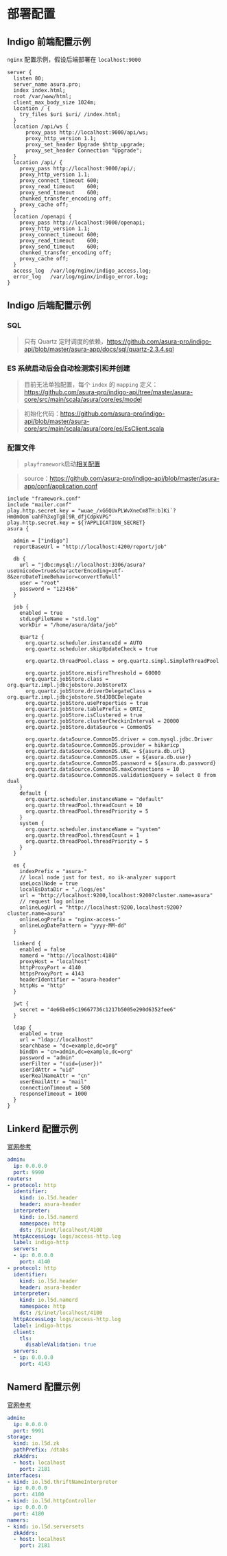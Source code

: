 # 部署配置

## Indigo 前端配置示例

`nginx` 配置示例，假设后端部署在 `localhost:9000`

```nginx
server {
  listen 80;
  server_name asura.pro;
  index index.html;
  root /var/www/html;
  client_max_body_size 1024m;
  location / {
    try_files $uri $uri/ /index.html;
  }
  location /api/ws {
      proxy_pass http://localhost:9000/api/ws;
      proxy_http_version 1.1;
      proxy_set_header Upgrade $http_upgrade;
      proxy_set_header Connection "Upgrade";
  }
  location /api/ {
    proxy_pass http://localhost:9000/api/;
    proxy_http_version 1.1;
    proxy_connect_timeout 600;
    proxy_read_timeout    600;
    proxy_send_timeout    600;
    chunked_transfer_encoding off;
    proxy_cache off;
  }
  location /openapi {
    proxy_pass http://localhost:9000/openapi;
    proxy_http_version 1.1;
    proxy_connect_timeout 600;
    proxy_read_timeout    600;
    proxy_send_timeout    600;
    chunked_transfer_encoding off;
    proxy_cache off;
  }
  access_log  /var/log/nginx/indigo_access.log;
  error_log   /var/log/nginx/indigo_error.log;
}
```

## Indigo 后端配置示例

### SQL

> 只有 Quartz 定时调度的依赖，https://github.com/asura-pro/indigo-api/blob/master/asura-app/docs/sql/quartz-2.3.4.sql

### ES 系统启动后会自动检测索引和并创建

> 目前无法单独配置，每个 `index` 的 `mapping` 定义：https://github.com/asura-pro/indigo-api/tree/master/asura-core/src/main/scala/asura/core/es/model

> 初始化代码：https://github.com/asura-pro/indigo-api/blob/master/asura-core/src/main/scala/asura/core/es/EsClient.scala

### 配置文件

> `playframework`启动[相关配置](https://www.playframework.com/documentation/2.6.x/ProductionConfiguration)

> source：https://github.com/asura-pro/indigo-api/blob/master/asura-app/conf/application.conf

```HOCON
include "framework.conf"
include "mailer.conf"
play.http.secret.key = "wuae_/xG6QUxPLWvXneCm8TH:b]Ki`?Hm0mOom`uahFh3xgTg8[9R_dfjCdpkVPG"
play.http.secret.key = ${?APPLICATION_SECRET}
asura {

  admin = ["indigo"]
  reportBaseUrl = "http://localhost:4200/report/job"

  db {
    url = "jdbc:mysql://localhost:3306/asura?useUnicode=true&characterEncoding=utf-8&zeroDateTimeBehavior=convertToNull"
    user = "root"
    password = "123456"
  }

  job {
    enabled = true
    stdLogFileName = "std.log"
    workDir = "/home/asura/data/job"

    quartz {
      org.quartz.scheduler.instanceId = AUTO
      org.quartz.scheduler.skipUpdateCheck = true

      org.quartz.threadPool.class = org.quartz.simpl.SimpleThreadPool

      org.quartz.jobStore.misfireThreshold = 60000
      org.quartz.jobStore.class = org.quartz.impl.jdbcjobstore.JobStoreTX
      org.quartz.jobStore.driverDelegateClass = org.quartz.impl.jdbcjobstore.StdJDBCDelegate
      org.quartz.jobStore.useProperties = true
      org.quartz.jobStore.tablePrefix = QRTZ_
      org.quartz.jobStore.isClustered = true
      org.quartz.jobStore.clusterCheckinInterval = 20000
      org.quartz.jobStore.dataSource = CommonDS

      org.quartz.dataSource.CommonDS.driver = com.mysql.jdbc.Driver
      org.quartz.dataSource.CommonDS.provider = hikaricp
      org.quartz.dataSource.CommonDS.URL = ${asura.db.url}
      org.quartz.dataSource.CommonDS.user = ${asura.db.user}
      org.quartz.dataSource.CommonDS.password = ${asura.db.password}
      org.quartz.dataSource.CommonDS.maxConnections = 10
      org.quartz.dataSource.CommonDS.validationQuery = select 0 from dual
    }
    default {
      org.quartz.scheduler.instanceName = "default"
      org.quartz.threadPool.threadCount = 10
      org.quartz.threadPool.threadPriority = 5
    }
    system {
      org.quartz.scheduler.instanceName = "system"
      org.quartz.threadPool.threadCount = 1
      org.quartz.threadPool.threadPriority = 5
    }
  }

  es {
    indexPrefix = "asura-"
    // local node just for test, no ik-analyzer support
    useLocalNode = true
    localEsDataDir = "./logs/es"
    url = "http://localhost:9200,localhost:9200?cluster.name=asura"
    // request log online
    onlineLogUrl = "http://localhost:9200,localhost:9200?cluster.name=asura"
    onlineLogPrefix = "nginx-access-"
    onlineLogDatePattern = "yyyy-MM-dd"
  }

  linkerd {
    enabled = false
    namerd = "http://localhost:4180"
    proxyHost = "localhost"
    httpProxyPort = 4140
    httpsProxyPort = 4143
    headerIdentifier = "asura-header"
    httpNs = "http"
  }

  jwt {
    secret = "4e66be05c19667736c1217b5005e290d6352fee6"
  }

  ldap {
    enabled = true
    url = "ldap://localhost"
    searchbase = "dc=example,dc=org"
    bindDn = "cn=admin,dc=example,dc=org"
    password = "admin"
    userFilter = "(uid={user})"
    userIdAttr = "uid"
    userRealNameAttr = "cn"
    userEmailAttr = "mail"
    connectionTimeout = 500
    responseTimeout = 1000
  }
}
```

## Linkerd 配置示例

[官网参考](https://api.linkerd.io/1.5.1/linkerd/index.html)

```yaml
admin:
  ip: 0.0.0.0
  port: 9990
routers:
- protocol: http
  identifier:
    kind: io.l5d.header
    header: asura-header
  interpreter:
    kind: io.l5d.namerd
    namespace: http
    dst: /$/inet/localhost/4100
  httpAccessLog: logs/access-http.log
  label: indigo-http
  servers:
  - ip: 0.0.0.0
    port: 4140
- protocol: http
  identifier:
    kind: io.l5d.header
    header: asura-header
  interpreter:
    kind: io.l5d.namerd
    namespace: http
    dst: /$/inet/localhost/4100
  httpAccessLog: logs/access-http.log
  label: indigo-https
  client:
    tls:
      disableValidation: true
  servers:
  - ip: 0.0.0.0
    port: 4143
```

## Namerd 配置示例

[官网参考](https://api.linkerd.io/1.5.1/namerd/index.html)

```yaml
admin:
  ip: 0.0.0.0
  port: 9991
storage:
  kind: io.l5d.zk
  pathPrefix: /dtabs
  zkAddrs:
  - host: localhost
    port: 2181
interfaces:
- kind: io.l5d.thriftNameInterpreter
  ip: 0.0.0.0
  port: 4100
- kind: io.l5d.httpController
  ip: 0.0.0.0
  port: 4180
namers:
- kind: io.l5d.serversets
  zkAddrs:
  - host: localhost
    port: 2181
```
